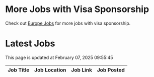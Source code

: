 # More Jobs with Visa Sponsorship

Check out [Europe Jobs](https://github.com/sureshparimi/europejobs#latest-jobs) for more jobs with visa sponsorship.

# Latest Jobs

This page is updated at February 07, 2025 09:55:45

| Job Title | Job Location | Job Link | Job Posted |
| --- | --- | --- | --- |
